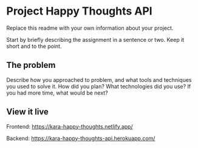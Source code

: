 # Project Happy Thoughts API

Replace this readme with your own information about your project.

Start by briefly describing the assignment in a sentence or two. Keep it short and to the point.

## The problem

Describe how you approached to problem, and what tools and techniques you used to solve it. How did you plan? What technologies did you use? If you had more time, what would be next?

## View it live

Frontend:
https://kara-happy-thoughts.netlify.app/


Backend:
https://kara-happy-thoughts-api.herokuapp.com/